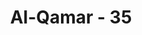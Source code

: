 ---
title: "Al-Qamar - 35"
no: 35
arabic_no: ٣٥
ayah: نِّعْمَةً مِّنْ عِنْدِنَاۗ  كَذٰلِكَ نَجْزِيْ مَنْ شَكَرَ 
translation: "sebagai nikmat dari Kami. Demikianlah Kami memberi balasan kepada orang-orang yang bersyukur. "
tafsir: "Penyelamatan itu merupakan nikmat dari Allah kepada orang-orang yang beriman tersebut. Nikmat itu berupa keselamatan mereka dari azab tersebut. Demikianlah hukum Allah, bahwa Dia senantiasa memberikan nikmat kepada orang-orang yang bersyukur dan patuh menjalankan perintah-Nya dan menjauhi larangan-Nya, dan menghukum orang yang membangkang."
---